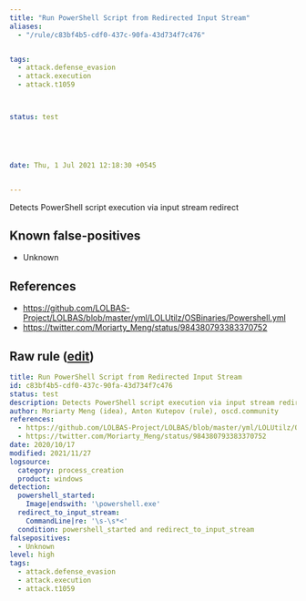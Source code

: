 ```yaml
---
title: "Run PowerShell Script from Redirected Input Stream"
aliases:
  - "/rule/c83bf4b5-cdf0-437c-90fa-43d734f7c476"


tags:
  - attack.defense_evasion
  - attack.execution
  - attack.t1059



status: test





date: Thu, 1 Jul 2021 12:18:30 +0545


---
```


Detects PowerShell script execution via input stream redirect

<!--more-->


## Known false-positives

* Unknown



## References

* https://github.com/LOLBAS-Project/LOLBAS/blob/master/yml/LOLUtilz/OSBinaries/Powershell.yml
* https://twitter.com/Moriarty_Meng/status/984380793383370752


## Raw rule ([edit](https://github.com/SigmaHQ/sigma/edit/master/rules/windows/process_creation/proc_creation_win_run_powershell_script_from_input_stream.yml))
```yaml
title: Run PowerShell Script from Redirected Input Stream
id: c83bf4b5-cdf0-437c-90fa-43d734f7c476
status: test
description: Detects PowerShell script execution via input stream redirect
author: Moriarty Meng (idea), Anton Kutepov (rule), oscd.community
references:
  - https://github.com/LOLBAS-Project/LOLBAS/blob/master/yml/LOLUtilz/OSBinaries/Powershell.yml
  - https://twitter.com/Moriarty_Meng/status/984380793383370752
date: 2020/10/17
modified: 2021/11/27
logsource:
  category: process_creation
  product: windows
detection:
  powershell_started:
    Image|endswith: '\powershell.exe'
  redirect_to_input_stream:
    CommandLine|re: '\s-\s*<'
  condition: powershell_started and redirect_to_input_stream
falsepositives:
  - Unknown
level: high
tags:
  - attack.defense_evasion
  - attack.execution
  - attack.t1059

```
